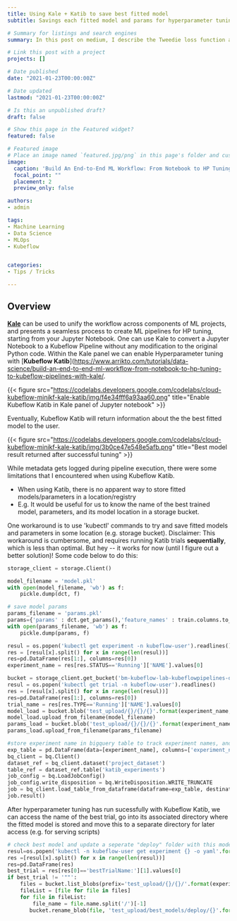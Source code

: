 ```yaml
---
title: Using Kale + Katib to save best fitted model
subtitle: Savings each fitted model and params for hyperparameter tuning with Katib.

# Summary for listings and search engines
summary: In this post on medium, I describe the Tweedie loss function and how it can be used to model zero-inflated data.

# Link this post with a project
projects: []

# Date published
date: "2021-01-23T00:00:00Z"

# Date updated
lastmod: "2021-01-23T00:00:00Z"

# Is this an unpublished draft?
draft: false

# Show this page in the Featured widget?
featured: false

# Featured image
# Place an image named `featured.jpg/png` in this page's folder and customize its options here.
image:
  caption: 'Build An End-to-End ML Workflow: From Notebook to HP Tuning to Kubeflow Pipelines with Kale'
  focal_point: ""
  placement: 2
  preview_only: false

authors:
- admin

tags:
- Machine Learning
- Data Science
- MLOps
- Kubeflow


categories:
- Tips / Tricks

---
```


## Overview
[**Kale**](https://medium.com/kubeflow/kubeflow-kale-simplify-building-better-ml-pipelines-with-automatic-hyperparameter-tuning-5821747f4fcb) can be used to unify the workflow across components of ML projects, and presents a seamless process to create ML pipelines for HP tuning, starting from your Jupyter Notebook. One can use Kale to convert a Jupyter Notebook to a Kubeflow Pipeline without any modification to the original Python code. Within the Kale panel we can enable Hyperparameter tuning with [**Kubeflow Katib**](https://www.arrikto.com/tutorials/data-science/build-an-end-to-end-ml-workflow-from-notebook-to-hp-tuning-to-kubeflow-pipelines-with-kale/.

{{< figure src="https://codelabs.developers.google.com/codelabs/cloud-kubeflow-minikf-kale-katib/img/f4e34fff6a93aa60.png" title="Enable Kubeflow Katib in Kale panel of Jupyter notebook" >}}

Eventually, Kubeflow Katib will return information about the the best fitted model to the user.

{{< figure src="https://codelabs.developers.google.com/codelabs/cloud-kubeflow-minikf-kale-katib/img/3b0ce47e548e5afb.png" title="Best model result returned after successful tuning" >}}

While metadata gets logged during pipeline execution, there were some limitations that I encountered when using Kubeflow Katib.
- When using Katib, there is no apparent way to store fitted models/parameters in a location/registry
- E.g. It would be useful for us to know the name of the best trained model, parameters, and its model location in a storage bucket.

One workaround is to use 'kubectl' commands to try and save fitted models and parameters in some location (e.g. storage bucket). Disclaimer: This workaround is cumbersome, and requires running Katib trials **sequentially**, which is less than optimal. But hey -- it works for now (until I figure out a better solution)! Some code below to do this:

```python
storage_client = storage.Client()

model_filename = 'model.pkl'
with open(model_filename, 'wb') as f:
    pickle.dump(dct, f)

# save model params
params_filename = 'params.pkl'
params={'params' : dct.get_params(),'feature_names' : train.columns.to_list()}
with open(params_filename, 'wb') as f:
    pickle.dump(params, f)

resul = os.popen('kubectl get experiment -n kubeflow-user').readlines()
res = [resul[x].split() for x in range(len(resul))]
res=pd.DataFrame(res[1:], columns=res[0])
experiment_name = res[res.STATUS=='Running']['NAME'].values[0]    

bucket = storage_client.get_bucket('bm-kubeflow-lab-kubeflowpipelines-default')
resul = os.popen('kubectl get trial -n kubeflow-user').readlines()
res = [resul[x].split() for x in range(len(resul))]
res=pd.DataFrame(res[1:], columns=res[0])
trial_name = res[res.TYPE=='Running']['NAME'].values[0]
model_load = bucket.blob('test_upload/{}/{}/{}'.format(experiment_name, trial_name,model_filename))
model_load.upload_from_filename(model_filename)
params_load = bucket.blob('test_upload/{}/{}/{}'.format(experiment_name, trial_name,params_filename))
params_load.upload_from_filename(params_filename)

#store experiment name in bigquery table to track experiment names, and dates in which jobs were run.
exp_table = pd.DataFrame(data=[experiment_name], columns=['experiment_name'])
bq_client = bq.Client()
dataset_ref = bq_client.dataset('project_dataset')
table_ref = dataset_ref.table('katib_experiments')
job_config = bq.LoadJobConfig()
job_config.write_disposition = bq.WriteDisposition.WRITE_TRUNCATE
job = bq_client.load_table_from_dataframe(dataframe=exp_table, destination=table_ref, job_config=job_config)
job.result()
```

After hyperparameter tuning has run sucessfully with Kubeflow Katib, we can access the name of the best trial, go into its associated directory where the fitted model is stored and move this to a separate directory for later access (e.g. for serving scripts)

```python
# check best model and update a seperate "deploy" folder with this model. Might need to put this source code as a final step executed after full pipeline is run.
resul=os.popen('kubectl -n kubeflow-user get experiment {} -o yaml'.format(experiment_name)).readlines()
res =[resul[x].split() for x in range(len(resul))]
res=pd.DataFrame(res)
best_trial = res[res[0]=='bestTrialName:'][1].values[0]
if best_trial != '""':
    files = bucket.list_blobs(prefix='test_upload/{}/{}/'.format(experiment_name ,best_trial))
    fileList = [file for file in files]
    for file in fileList:
        file_name = file.name.split('/')[-1]
       bucket.rename_blob(file, 'test_upload/best_models/deploy/{}'.format(file_name))
```
